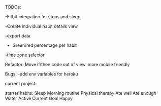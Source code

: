 TODOs:

-Fitbit integration for steps and sleep

-Create individual habit details view

-export data

- Green/red percentage per habit

-time zone selector


Refactor:
Move if/then code out of view.
more mobile friendly


Bugs:
-add env variables for heroku

current project:





starter habits:
Sleep
Morning routine
Physical therapy
Ate well
Ate enough
Water
Active
Current Goal
Happy
